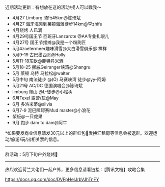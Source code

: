 近期活动更新：有想放在这的活动/捞人可以戳我～
- 4月27 Limburg 骑行45km@陈琦斌
- 4月27 海牙海滩到莱顿海滩徒步14km@李zhifu
- 4月烧烤 人已满
- 4月29号国王节 西班牙Lanzarote @AA专业扎眼儿
- 4月27号 国王节摆摊@我是一个粉刷匠
- 5月4zoetermeer趣味滑雪@大白滑雪俱乐部 祥祥
- 5月9-19 古巴墨西哥@Holly 
- 5月11-18东欧@鹿特丹米酒
- 5月18-25 挪威Geiranger峡湾@Shangru
- 5月 莱顿 乌特 马拉松@walter
- 5月中旬 南法徒步 @(Ö) 马赛峡湾 徒步@yy-阿姆
- 5月21号 AC/DC 德国演唱会@陈琦斌
- limburg 爬山 @L-徒步@小松树
- 6月Texel 露营/玩@May
- 6月 多洛米蒂@silvia
- 6月7-9 泥巴障碍赛Mud master@小浪花
- 桨板@一只虎果
- 9月 跑步 dam to dam@阿牛

*如果要发商业信息请发30元以上的群红包🐶发换汇租房等信息会被退群。欢迎运动/旅游/玩/出相关票的信息。

----------

 群活动：5月下旬户外烧烤🍢

----------

热烈欢迎荷兰大佬们一起户外，更多信息请看链接：【腾讯文档】攻略合集

https://docs.qq.com/doc/DVFpHelJrbVJhTnFY
